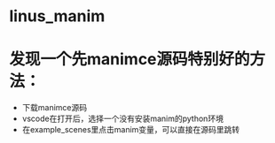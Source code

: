 # linus_manim

# 发现一个先manimce源码特别好的方法：
* 下载manimce源码
* vscode在打开后，选择一个没有安装manim的python环境
* 在example_scenes里点击manim变量，可以直接在源码里跳转